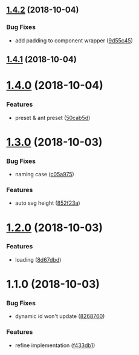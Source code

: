 <a name="1.4.2"></a>
## [1.4.2](https://github.com/vuejs/vuepress/compare/v1.4.1...v1.4.2) (2018-10-04)


### Bug Fixes

* add padding to component wrapper ([9d55c45](https://github.com/vuejs/vuepress/commit/9d55c45))



<a name="1.4.1"></a>
## [1.4.1](https://github.com/vuejs/vuepress/compare/v1.4.0...v1.4.1) (2018-10-04)



<a name="1.4.0"></a>
# [1.4.0](https://github.com/vuejs/vuepress/compare/v1.3.0...v1.4.0) (2018-10-04)


### Features

* preset & ant preset ([50cab5d](https://github.com/vuejs/vuepress/commit/50cab5d))



<a name="1.3.0"></a>
# [1.3.0](https://github.com/vuejs/vuepress/compare/v1.2.0...v1.3.0) (2018-10-03)


### Bug Fixes

* naming case ([c05a975](https://github.com/vuejs/vuepress/commit/c05a975))


### Features

* auto svg height ([852f23a](https://github.com/vuejs/vuepress/commit/852f23a))



<a name="1.2.0"></a>
# [1.2.0](https://github.com/vuejs/vuepress/compare/v1.1.0...v1.2.0) (2018-10-03)


### Features

* loading ([8d67dbd](https://github.com/vuejs/vuepress/commit/8d67dbd))



<a name="1.1.0"></a>
# 1.1.0 (2018-10-03)


### Bug Fixes

* dynamic id won't update ([8268760](https://github.com/vuejs/vuepress/commit/8268760))


### Features

* refine implementation ([f433db1](https://github.com/vuejs/vuepress/commit/f433db1))



